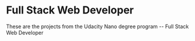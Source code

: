 # Full Stack Web Developer
These are the projects from the Udacity Nano degree program -- Full Stack Web Developer
